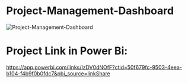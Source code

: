 # Project-Management-Dashboard
![Project-Management-Dashboard](https://github.com/bigDataByChirag/Project-Management-Dashboard/assets/127500166/3679402f-1f6a-4dc8-8b59-abda80f86847)

# Project Link in Power Bi:
https://app.powerbi.com/links/IzDV0dNOfF?ctid=50f679fc-9503-4eea-b104-f4b9f0b0fdc7&pbi_source=linkShare
